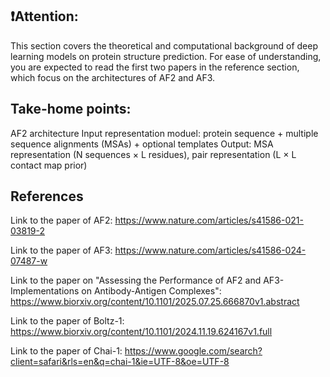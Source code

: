 ## ❗️Attention: 

This section covers the theoretical and computational background of deep learning models on protein structure prediction. For ease of understanding, you are expected to read the first two papers in the reference section, which focus on the architectures of AF2 and AF3.

## Take-home points:

AF2 architecture
    Input representation moduel: protein sequence + multiple sequence alignments (MSAs) + optional templates
    Output: MSA representation (N sequences × L residues), pair representation (L × L contact map prior)
    
        


## References

Link to the paper of AF2: https://www.nature.com/articles/s41586-021-03819-2

Link to the paper of AF3: https://www.nature.com/articles/s41586-024-07487-w

Link to the paper on "Assessing the Performance of AF2 and AF3-Implementations on Antibody-Antigen Complexes": https://www.biorxiv.org/content/10.1101/2025.07.25.666870v1.abstract

Link to the paper of Boltz-1: https://www.biorxiv.org/content/10.1101/2024.11.19.624167v1.full

Link to the paper of Chai-1: https://www.google.com/search?client=safari&rls=en&q=chai-1&ie=UTF-8&oe=UTF-8
